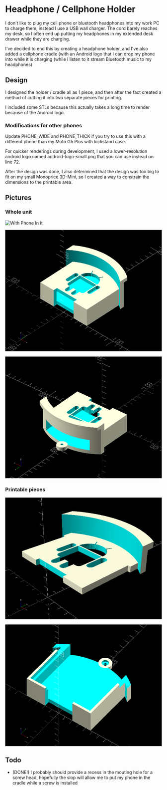 # Headphone / Cellphone Holder

I don't like to plug my cell phone or bluetooth headphones into my work PC
to charge them, instead I use a USB wall charger.  The cord barely reaches my
desk, so I often end up putting my headphones in my extended desk drawer while
they are charging.

I've decided to end this by creating a headphone holder, and I've also added
a cellphone cradle (with an Android logo that I can drop my phone into while
it is charging (while I listen to it stream Bluetooth music to my headphones)

## Design

I designed the holder / cradle all as 1 piece, and then after the fact created
a method of cutting it into two separate  pieces for printing.

I included some STLs because this actually takes a long time to render because
of the Android logo.

### Modifications for other phones

Update PHONE_WIDE and PHONE_THICK if you try to use this with a different phone
than my Moto G5 Plus with kickstand case.

For quicker renderings during development, I used a lower-resolution android
logo named android-logo-small.png that you can use instead on line 72.

After the design was done, I also determined that the design was too big to
fit on my small Monoprice 3D-Mini, so I created a way to constrain the
dimensions to the printable area.

## Pictures

### Whole unit

![With Phone In It](pics/with_phone.png)

![Before diving into pieces](renders/whole-1.png)

![Before diving into pieces 2](renders/whole-2.png)

### Printable pieces

![Top](renders/top-for-mini.png)

![Bottom](renders/bottom-for-mini.png)

## Todo

* (DONE!) I probably should provide a recess in the mouting hole for a screw head,
  hopefully the slop will allow me to put my phone in the cradle while a
  screw is installed

 



